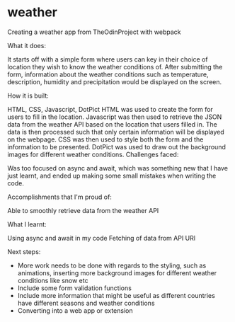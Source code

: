 # weather
Creating a weather app from TheOdinProject with webpack

What it does:

It starts off with a simple form where users can key in their choice of location they wish to know the weather conditions of. After submitting the form, information about the weather conditions such as temperature, description, humidity and precipitation would be displayed on the screen.

How it is built:

HTML, CSS, Javascript, DotPict
HTML was used to create the form for users to fill in the location. Javascript was then used to retrieve the JSON data from the weather API based on the location that users filled in. The data is then processed such that only certain information will be displayed on the webpage. CSS was then used to style both the form and the information to be presented. DotPict was used to draw out the background images for different weather conditions.
Challenges faced:

Was too focused on async and await, which was something new that I have just learnt, and ended up making some small mistakes when writing the code. 

Accomplishments that I'm proud of:

Able to smoothly retrieve data from the weather API

What I learnt:

Using async and await in my code
Fetching of data from API URl

Next steps:

- More work needs to be done with regards to the styling, such as animations, inserting more background images for different weather conditions like snow etc
- Include some form validation functions 
- Include more information that might be useful as different countries have different seasons and weather conditions
- Converting into a web app or extension
